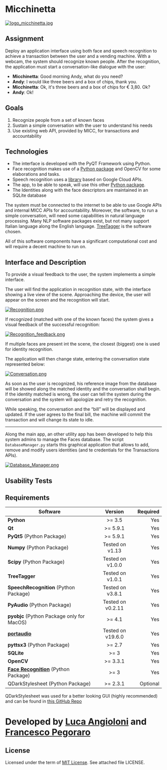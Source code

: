 # Micchinetta

[![logo_micchinetta.jpg](https://s14.postimg.org/s9769vls1/logo_micchinetta.jpg)](https://postimg.org/image/nnb21j08t/)

## Assignment
Deploy an application interface using both face and speech recognition to achieve a transaction between the user and a vending machine. 
With a webcam, the system should recognize known people. After the recognition, the application must start a conversation-like dialogue with the user:
- **Micchinetta**: Good morning Andy, what do you need?
- **Andy**: I would like three beers and a box of chips, thank you.
- **Micchinetta**: Ok, it's three beers and a box of chips for € 3,80. Ok?
- **Andy**: Ok!

## Goals
1. Recognize people from a set of known faces
2. Sustain a simple conversation with the user to understand his needs
3. Use existing web API, provided by MICC, for transactions and accountability

## Technologies
- The interface is developed with the PyQT Framework using Python.
- Face recognition makes use of a [Python package](https://github.com/ageitgey/face_recognition) and OpenCV for some elaborations and tasks.
- Speech recognition uses a [library](https://pypi.python.org/pypi/SpeechRecognition/) based on Google Cloud APIs.
- The app, to be able to speak, will use this other [Python package](https://pypi.python.org/pypi/pyttsx).
- The Identities along with the face descriptors are maintained in an SQLite database

The system must be connected to the internet to be able to use Google APIs and internal MICC APIs for accountability.
Moreover, the software, to run a simple conversation, will need some capabilities in natural language processing. Many NLP software packages exist, but not many support Italian language along the English language. [TreeTagger](http://www.cis.uni-muenchen.de/~schmid/tools/TreeTagger/) is the software chosen.

All of this software components have a significant computational cost and will require a decent machine to run on.

## Interface and Description
To provide a visual feedback to the user, the system implements a simple interface.

The user will find the application in recognition state, with the interface showing a live view of the scene. Approaching the device, the user will appear on the screen and the recognition will start.

[![Recognition.png](https://s9.postimg.org/5ga53l3en/Recognition.png)](https://postimg.org/image/r2p5km1yz/)

If recognized (matched with one of the known faces) the system gives a visual feedback of the successful recognition:

[![Recognition_feedback.png](https://s9.postimg.org/nj37usrjj/Recognition_feedback.png)](https://postimg.org/image/z877irii3/)

If multiple faces are present int the scene, the closest (biggest) one is used for identity recognition.

The application will then change state, entering the conversation state represented below:

[![Conversation.png](https://s9.postimg.org/7xlwas2pr/Conversation.png)](https://postimg.org/image/gfvcf498b/)

As soon as the user is recognized, his reference image from the database will be showed along the matched identity and the conversation shall begin. If the identity matched is wrong, the user can tell the system during the conversation and the system will apologize and retry the recognition.

While speaking, the conversation and the “bill” will be displayed and updated.
If the user agrees to the final bill, the machine will commit the transaction and will change its state to idle.

----------------

Along the main app, an other utility app has been developed to help this system admins to manage the Faces database.
The script `DatabaseManager.py` starts this graphical application that allows to add, remove and modify users identities (and te credentials for the Transactions APIs).

[![Database_Manager.png](https://s9.postimg.org/bngxq879r/Database_Manager.png)](https://postimg.org/image/g9d1ykssr/)

## Usability Tests

## Requirements
| Software                                                    | Version        | Required |
| ------------------------------------------------------------|:--------------:| --------:|
| **Python**                                                  |     >= 3.5     |    Yes   |
| **Qt**                                                      |    >= 5.9.1    |    Yes   |
| **PyQt5** (Python Package)                                  |    >= 5.9.1    |    Yes   |
| **Numpy** (Python Package)                                  |Tested on v1.13 |    Yes   |
| **Scipy** (Python Package)                                  |Tested on v1.0.0|    Yes   |
| **TreeTagger**                                              |Tested on v1.0.1|    Yes   |
| **SpeechRecognition** (Python Package)                      |Tested on v3.8.1|    Yes   |
| **PyAudio** (Python Package)                               |Tested on v0.2.11|    Yes   |
| **pyobjc** (Python Package only for MacOS)                  |    >= 4.1      |    Yes   |
| [**portaudio**](http://www.portaudio.com)                  |Tested on v19.6.0|    Yes   |
| **pyttsx3** (Python Package)                                |     >= 2.7     |    Yes   |
| **SQLite**                                                  |      >= 3      |    Yes   |
| **OpenCV**                                                  |    >= 3.3.1    |    Yes   |
| [**Face Recognition**](https://github.com/ageitgey/face_recognition) (Python Package)|      >= 3      |    Yes   |
| QDarkStylesheet (Python Package)                            |    >= 2.3.1    | Optional |

QDarkStylesheet was used for a better looking GUI (highly recommended) and can be found in [this GitHub Repo](https://github.com/ColinDuquesnoy/QDarkStyleSheet)

# Developed by [Luca Angioloni](https://github.com/LucaAngioloni/) and [Francesco Pegoraro](https://github.com/SqrtPapere)

## License
Licensed under the term of [MIT License](http://en.wikipedia.org/wiki/MIT_License). See attached file LICENSE.
